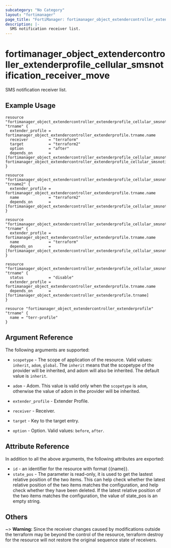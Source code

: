```yaml
---
subcategory: "No Category"
layout: "fortimanager"
page_title: "FortiManager: fortimanager_object_extendercontroller_extenderprofile_cellular_smsnotification_receiver_move"
description: |-
  SMS notification receiver list.
---
```


# fortimanager_object_extendercontroller_extenderprofile_cellular_smsnotification_receiver_move
SMS notification receiver list.

## Example Usage

```hcl
resource "fortimanager_object_extendercontroller_extenderprofile_cellular_smsnotification_receiver_move" "trname" {
  extender_profile = fortimanager_object_extendercontroller_extenderprofile.trname.name
  receiver         = "terraform"
  target           = "terraform2"
  option           = "after"
  depends_on       = [fortimanager_object_extendercontroller_extenderprofile_cellular_smsnotification_receiver.trname2, fortimanager_object_extendercontroller_extenderprofile_cellular_smsnotification_receiver.trname]
}

resource "fortimanager_object_extendercontroller_extenderprofile_cellular_smsnotification_receiver" "trname2" {
  extender_profile = fortimanager_object_extendercontroller_extenderprofile.trname.name
  name             = "terraform2"
  depends_on       = [fortimanager_object_extendercontroller_extenderprofile_cellular_smsnotification.trname]
}

resource "fortimanager_object_extendercontroller_extenderprofile_cellular_smsnotification_receiver" "trname" {
  extender_profile = fortimanager_object_extendercontroller_extenderprofile.trname.name
  name             = "terraform"
  depends_on       = [fortimanager_object_extendercontroller_extenderprofile_cellular_smsnotification.trname]
}

resource "fortimanager_object_extendercontroller_extenderprofile_cellular_smsnotification" "trname" {
  status           = "disable"
  extender_profile = fortimanager_object_extendercontroller_extenderprofile.trname.name
  depends_on       = [fortimanager_object_extendercontroller_extenderprofile.trname]
}

resource "fortimanager_object_extendercontroller_extenderprofile" "trname" {
  name = "terr-profile"
}
```

## Argument Reference


The following arguments are supported:

* `scopetype` - The scope of application of the resource. Valid values: `inherit`, `adom`, `global`. The `inherit` means that the scopetype of the provider will be inherited, and adom will also be inherited. The default value is `inherit`.
* `adom` - Adom. This value is valid only when the `scopetype` is `adom`, otherwise the value of adom in the provider will be inherited.
* `extender_profile` - Extender Profile.
* `receiver` - Receiver.

* `target` - Key to the target entry.
* `option` - Option. Valid values: `before`, `after`.


## Attribute Reference

In addition to all the above arguments, the following attributes are exported:
* `id` - an identifier for the resource with format {{name}}.
* `state_pos` - The parameter is read-only, it is used to get the lastest relative position of the two items. This can help check whether the latest relative position of the two items matches the configuration, and help check whether they have been deleted. If the latest relative position of the two items matches the configuration, the value of state_pos is an empty string.

## Others

~> **Warning:** Since the receiver changes caused by modifications outside the terraform may be beyond the control of the resource, terraform destroy for the resource will not restore the original sequence state of receivers.
